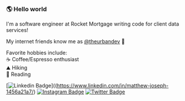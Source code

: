 ### 🌎 Hello world
I'm a software engineer at Rocket Mortgage writing code for client data services!

My internet friends know me as [@theurbandev](https://www.instagram.com/theurbandev/) 👾

Favorite hobbies include: <br>
☕ Coffee/Espresso enthusiast <br>
⛰️ Hiking <br>
📖 Reading 


[![Linkedin Badge](https://img.shields.io/badge/-Matt-blue?style=flat-square&logo=Linkedin&logoColor=white&link=https://www.linkedin.com/in/matthew-joseph-1456a21a7/)]((https://www.linkedin.com/in/matthew-joseph-1456a21a7/)
[![Instagram Badge](https://img.shields.io/badge/-Darryl.codes-F56040?style=flat-square&logo=instagram&logoColor=white&link=https://instagram.com/Darryl.codes/)](https://instagram.com/theurbandev)
[![Twitter Badge](https://img.shields.io/badge/-@Darryl_codes-0B3C49?style=flat-square&labelColor=0B3C49&logo=Twitter&link=https://twitter.com/Darryl_codes)](https://twitter.com/theurbandev)
